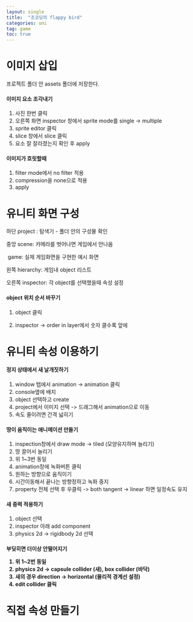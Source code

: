 ```yaml
---
layout: single
title:  "조코딩의 flappy bird"
categories: uni
tag: game
toc: true
---
```


# 이미지 삽입 

프로젝트 폴더 안 assets 폴더에 저장한다.



<h4> 이미지 요소 조각내기</h4>

1. 사진 한번 클릭
2. 오른쪽 화면 inspector 창에서 sprite mode를 single -> multiple
3. sprite editor 클릭
4. slice 창에서 slice 클릭
5. 요소 잘 잘라졌는지 확인 후 apply



<h4>이미지가 흐릿할때 </h4>

1. filter mode에서 no filter 적용
2. compression을 none으로 적용
3. apply



# 유니티 화면 구성 

하단 project : 탐색기 - 폴더 안의 구성물 확인

중앙 scene: 카메라를 벗어나면 게임에서 안나옴

​        game: 실제 게임화면을 구현한 예시 화면

왼쪽 hierarchy: 게임내 object 리스트

오른쪽 inspector: 각 object를 선택했을때 속성 설정

<h4> object 위치 순서 바꾸기</h4>

1. object 클릭

2. inspector -> order in layer에서 숫자 클수록 앞에

   

# 유니티 속성 이용하기


<h4>정지 상태에서 새 날개짓하기</h4>

1. window 탭에서 animation -> animation 클릭
2. console옆에 배치
3. object 선택하고 create 
4. project에서 이미지 선택 -> 드래그해서 animation으로 이동
5. 속도 줄이려면 간격 넓히기



<h4> 땅이 움직이는 애니메이션 만들기 </h4>

1. inspection창에서 draw mode -> tiled (모양유지하며 늘리기)
2. 땅 끌어서 늘리기
3. 위 1~3번 동일
4. animation창에 녹화버튼 클릭
5. 원하는 방향으로 움직이기
6. 시간이동해서 끝나는 방향정하고 녹화 중지
7. property 전체 선택 후 우클릭 -> both tangent -> linear 하면 일정속도 유지



<h4> 새 중력 적용하기</h4>

1. object 선택
2. inspector 아래 add component
3. physics 2d -> rigidbody 2d 선택



<h4>부딪히면 더이상 안떨어지기

1. 위 1~2번 동일
2. physics 2d -> capsule collider (새), box collider (바닥)
3. 새의 경우 direction -> horizontal (물리적 경계선 설정)
4. edit collider 클릭



# 직접 속성 만들기

